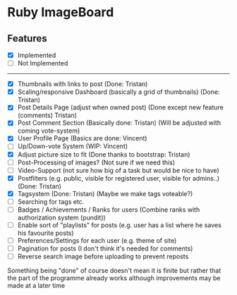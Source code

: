 # Ruby ImageBoard

## Features
- [x] Implemented
- [ ] Not Implemented

---
- [x] Thumbnails with links to post (Done: Tristan)
- [x] Scaling/responsive Dashboard (basically a grid of thumbnails) (Done: Tristan)
- [x] Post Details Page (adjust when owned post) (Done except new feature (comments) Tristan)
- [x] Post Comment Section (Basically done: Tristan) (Will be adjusted with coming vote-system)
- [x] User Profile Page (Basics are done: Vincent)
- [ ] Up/Down-vote System (WIP: Vincent)
- [x] Adjust picture size to fit (Done thanks to bootstrap: Tristan)
- [ ] Post-Processing of images? (Not sure if we need this)
- [ ] Video-Support (not sure how big of a task but would be nice to have)
- [x] Postfilters (e.g. public, visible for registered user, visible for admins..) (Done: Tristan)
- [x] Tagsystem (Done: Tristan) (Maybe we make tags voteable?)
- [ ] Searching for tags etc.
- [ ] Badges / Achievements / Ranks for users (Combine ranks with authorization system (pundit))
- [ ] Enable sort of "playlists" for posts (e.g. user has a list where he saves his favourite posts)
- [ ] Preferences/Settings for each user (e.g. theme of site)
- [ ] Pagination for posts (I don't think it's needed for comments)
- [ ] Reverse search image before uploading to prevent reposts

Something being "done" of course doesn't mean it is finite but rather that the part of the programme already works
although improvements may be made at a later time